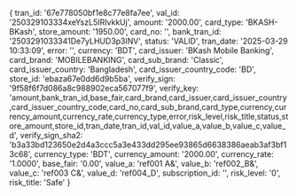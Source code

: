 {
tran_id: '67e778050bf1e8c77e8fa7ee',
val_id: '250329103334xeYszL5IRIvkkUj',
amount: '2000.00',
card_type: 'BKASH-BKash',
store_amount: '1950.00',
card_no: '',
bank_tran_id: '2503291033341De7yLHUD3p3lNV',
status: 'VALID',
tran_date: '2025-03-29 10:33:09',
error: '',
currency: 'BDT',
card_issuer: 'BKash Mobile Banking',
card_brand: 'MOBILEBANKING',
card_sub_brand: 'Classic',
card_issuer_country: 'Bangladesh',
card_issuer_country_code: 'BD',
store_id: 'ebaza67e0dd6d9b5ba',
verify_sign: '9f58f6f7d086a8c988902eca567077f9',
verify_key: 'amount,bank_tran_id,base_fair,card_brand,card_issuer,card_issuer_country,card_issuer_country_code,card_no,card_sub_brand,card_type,currency,currency_amount,currency_rate,currency_type,error,risk_level,risk_title,status,store_amount,store_id,tran_date,tran_id,val_id,value_a,value_b,value_c,value_d',
verify_sign_sha2: 'b3a33bd123650e2d4a3ccc5a3e433dd295ee93865d6638386aeab3af3bf13c68',
currency_type: 'BDT',
currency_amount: '2000.00',
currency_rate: '1.0000',
base_fair: '0.00',
value_a: 'ref001 A&',
value_b: 'ref002_B&',
value_c: 'ref003 C&',
value_d: 'ref004_D',
subscription_id: '',
risk_level: '0',
risk_title: 'Safe'
}
